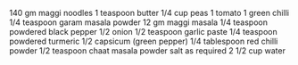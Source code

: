 140 gm maggi noodles
1 teaspoon butter
1/4 cup peas
1 tomato
1 green chilli
1/4 teaspoon garam masala powder
12 gm maggi masala
1/4 teaspoon powdered black pepper
1/2 onion
1/2 teaspoon garlic paste
1/4 teaspoon powdered turmeric
1/2 capsicum (green pepper)
1/4 tablespoon red chilli powder
1/2 teaspoon chaat masala powder
salt as required
2 1/2 cup water